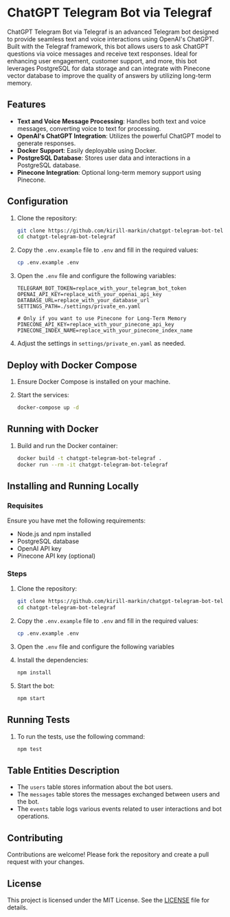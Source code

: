 # ChatGPT Telegram Bot via Telegraf

ChatGPT Telegram Bot via Telegraf is an advanced Telegram bot designed to provide seamless text and voice interactions using OpenAI's ChatGPT. Built with the Telegraf framework, this bot allows users to ask ChatGPT questions via voice messages and receive text responses. Ideal for enhancing user engagement, customer support, and more, this bot leverages PostgreSQL for data storage and can integrate with Pinecone vector database to improve the quality of answers by utilizing long-term memory.

## Features

- **Text and Voice Message Processing**: Handles both text and voice messages, converting voice to text for processing.
- **OpenAI's ChatGPT Integration**: Utilizes the powerful ChatGPT model to generate responses.
- **Docker Support**: Easily deployable using Docker.
- **PostgreSQL Database**: Stores user data and interactions in a PostgreSQL database.
- **Pinecone Integration**: Optional long-term memory support using Pinecone.

## Configuration

1. Clone the repository:

    ```bash
    git clone https://github.com/kirill-markin/chatgpt-telegram-bot-telegraf.git
    cd chatgpt-telegram-bot-telegraf
    ```

2. Copy the `.env.example` file to `.env` and fill in the required values:

    ```bash
    cp .env.example .env
    ```

3. Open the `.env` file and configure the following variables:

    ```env
    TELEGRAM_BOT_TOKEN=replace_with_your_telegram_bot_token
    OPENAI_API_KEY=replace_with_your_openai_api_key
    DATABASE_URL=replace_with_your_database_url
    SETTINGS_PATH=./settings/private_en.yaml

    # Only if you want to use Pinecone for Long-Term Memory
    PINECONE_API_KEY=replace_with_your_pinecone_api_key
    PINECONE_INDEX_NAME=replace_with_your_pinecone_index_name
    ```

4. Adjust the settings in `settings/private_en.yaml` as needed.

## Deploy with Docker Compose

1. Ensure Docker Compose is installed on your machine.
2. Start the services:

    ```bash
    docker-compose up -d
    ```

## Running with Docker

1. Build and run the Docker container:

    ```bash
    docker build -t chatgpt-telegram-bot-telegraf .
    docker run --rm -it chatgpt-telegram-bot-telegraf
    ```

## Installing and Running Locally

### Requisites

Ensure you have met the following requirements:

- Node.js and npm installed
- PostgreSQL database
- OpenAI API key
- Pinecone API key (optional)

### Steps

1. Clone the repository:

    ```bash
    git clone https://github.com/kirill-markin/chatgpt-telegram-bot-telegraf.git
    cd chatgpt-telegram-bot-telegraf
    ```

2. Copy the `.env.example` file to `.env` and fill in the required values:

    ```bash
    cp .env.example .env
    ```

3. Open the `.env` file and configure the following variables

4. Install the dependencies:

    ```bash
    npm install
    ```

5. Start the bot:

    ```bash
    npm start
    ```

## Running Tests

1. To run the tests, use the following command:

    ```bash
    npm test
    ```

## Table Entities Description

- The `users` table stores information about the bot users.
- The `messages` table stores the messages exchanged between users and the bot.
- The `events` table logs various events related to user interactions and bot operations.

## Contributing

Contributions are welcome! Please fork the repository and create a pull request with your changes.

## License

This project is licensed under the MIT License. See the [LICENSE](LICENSE) file for details.
